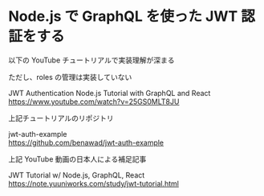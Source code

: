 # Node.js で GraphQL を使った JWT 認証をする

以下の YouTube チュートリアルで実装理解が深まる  

ただし、roles の管理は実装していない

JWT Authentication Node.js Tutorial with GraphQL and React  
https://www.youtube.com/watch?v=25GS0MLT8JU

上記チュートリアルのリポジトリ

jwt-auth-example  
https://github.com/benawad/jwt-auth-example

上記 YouTube 動画の日本人による補足記事

JWT Tutorial w/ Node.js, GraphQL, React  
https://note.yuuniworks.com/study/jwt-tutorial.html
